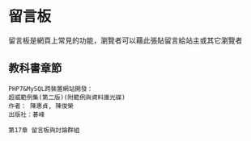 # 留言板

留言板是網頁上常見的功能，瀏覽者可以藉此張貼留言給站主或其它瀏覽者

## 教科書章節

```
PHP7&MySQL跨裝置網站開發：
超威範例集(第二版)(附範例與資料庫光碟)
作者： 陳惠貞, 陳俊榮  
出版社：碁峰  

第17章 留言板與討論群組
```
## 



